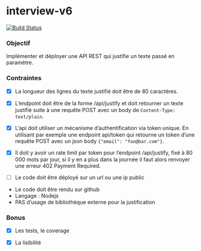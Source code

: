 # interview-v6

[![Build Status](https://travis-ci.org/sundowndev/interview-v6.svg?branch=master)](https://travis-ci.org/sundowndev/interview-v6)

### Objectif

Implémenter et déployer une API REST qui justifie un texte passé en paramètre.

### Contraintes

- [x] La longueur des lignes du texte justifié doit être de 80 caractères.

- [x] L’endpoint doit être de la forme /api/justify et doit retourner un texte justifié suite à une requête POST avec un body de `Content-Type: text/plain`.

- [x] L’api doit utiliser un mécanisme d’authentification via token unique. En utilisant par exemple une endpoint api/token qui retourne un token d’une requête POST avec un json body `{"email": "foo@bar.com"}`.

- [x] Il doit y avoir un rate limit par token pour l’endpoint /api/justify, fixé à 80 000 mots par jour, si il y en a plus dans la journée il faut alors renvoyer une erreur 402 Payment Required.

- [ ] Le code doit être déployé sur un url ou une ip public

- Le code doit être rendu sur github
- Langage : Nodejs
- PAS d’usage de bibliothèque externe pour la justification

### Bonus

- [x] Les tests, le coverage

- [x] La lisibilité
